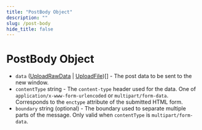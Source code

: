 ```yaml
---
title: "PostBody Object"
description: ""
slug: /post-body
hide_title: false
---
```


# PostBody Object

* `data` ([UploadRawData](upload-raw-data.md) | [UploadFile](upload-file.md))[] - The post data to be sent to the
  new window.
* `contentType` string - The `content-type` header used for the data. One of
  `application/x-www-form-urlencoded` or `multipart/form-data`. Corresponds to
  the `enctype` attribute of the submitted HTML form.
* `boundary` string (optional) - The boundary used to separate multiple parts of
  the message. Only valid when `contentType` is `multipart/form-data`.
